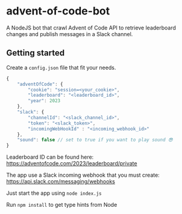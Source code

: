 advent-of-code-bot
==================

A NodeJS bot that crawl Advent of Code API to retrieve leaderboard changes and publish messages in a Slack channel.

## Getting started

Create a `config.json` file that fit your needs.

```js
{
    "adventOfCode": {
        "cookie": "session=<your_cookie>", 
        "leaderboard": "<leaderboard_id>",
        "year": 2023
    },
    "slack": {
        "channelId": "<slack_channel_id>",
        "token": "<slack_token>",
        "incomingWebHookId" : "<incoming_webhook_id>"
    },
    "sound": false // set to true if you want to play sound 😎
}
```

Leaderboard ID can be found here: https://adventofcode.com/2023/leaderboard/private

The app use a Slack incoming webhook that you must create: https://api.slack.com/messaging/webhooks

Just start the app using `node index.js`

Run `npm install` to get type hints from Node 
